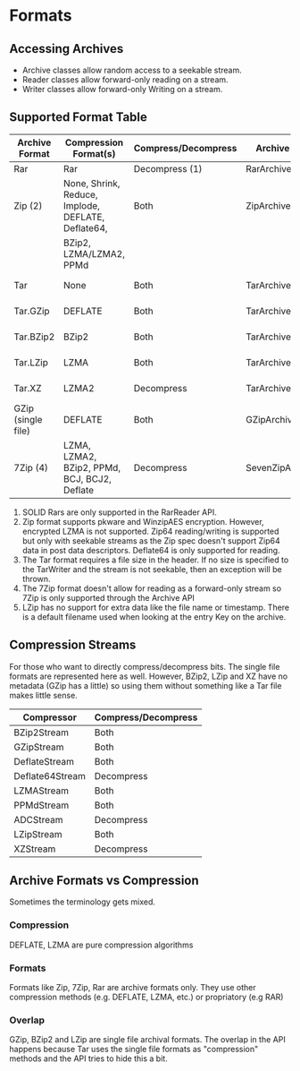 # Formats

## Accessing Archives

* Archive classes allow random access to a seekable stream.
* Reader classes allow forward-only reading on a stream.
* Writer classes allow forward-only Writing on a stream.

## Supported Format Table

| Archive Format         | Compression Format(s)                             | Compress/Decompress | Archive API     | Reader API | Writer API    |
| ---------------------- | ------------------------------------------------- | ------------------- | --------------- | ---------- | ------------- |
| Rar                    | Rar                                               | Decompress (1)      | RarArchive      | RarReader  | N/A           |
| Zip (2)                | None, Shrink, Reduce, Implode, DEFLATE, Deflate64,| Both                | ZipArchive      | ZipReader  | ZipWriter     | 
|                        | BZip2, LZMA/LZMA2, PPMd                           |                     |                 |            |               |  
| Tar                    | None                                              | Both                | TarArchive      | TarReader  | TarWriter (3) |
| Tar.GZip               | DEFLATE                                           | Both                | TarArchive      | TarReader  | TarWriter (3) |
| Tar.BZip2              | BZip2                                             | Both                | TarArchive      | TarReader  | TarWriter (3) |
| Tar.LZip               | LZMA                                              | Both                | TarArchive      | TarReader  | TarWriter (3) |
| Tar.XZ                 | LZMA2                                             | Decompress          | TarArchive      | TarReader  | TarWriter (3) |
| GZip (single file)     | DEFLATE                                           | Both                | GZipArchive     | GZipReader | GZipWriter    |
| 7Zip (4)               | LZMA, LZMA2, BZip2, PPMd, BCJ, BCJ2, Deflate      | Decompress          | SevenZipArchive | N/A        | N/A           |

1. SOLID Rars are only supported in the RarReader API.
2. Zip format supports pkware and WinzipAES encryption. However, encrypted LZMA is not supported. Zip64 reading/writing is supported but only with seekable streams as the Zip spec doesn't support Zip64 data in post data descriptors. Deflate64 is only supported for reading.
3. The Tar format requires a file size in the header. If no size is specified to the TarWriter and the stream is not seekable, then an exception will be thrown.
4. The 7Zip format doesn't allow for reading as a forward-only stream so 7Zip is only supported through the Archive API
5. LZip has no support for extra data like the file name or timestamp. There is a default filename used when looking at the entry Key on the archive.

## Compression Streams

For those who want to directly compress/decompress bits. The single file formats are represented here as well. However, BZip2, LZip and XZ have no metadata (GZip has a little) so using them without something like a Tar file makes little sense.

| Compressor      | Compress/Decompress |
| --------------- | ------------------- |
| BZip2Stream     | Both                |
| GZipStream      | Both                |
| DeflateStream   | Both                |
| Deflate64Stream | Decompress          |
| LZMAStream      | Both                |
| PPMdStream      | Both                |
| ADCStream       | Decompress          |
| LZipStream      | Both                |
| XZStream        | Decompress          |

## Archive Formats vs Compression

Sometimes the terminology gets mixed.

### Compression

DEFLATE, LZMA are pure compression algorithms

### Formats

Formats like Zip, 7Zip, Rar are archive formats only. They use other compression methods (e.g. DEFLATE, LZMA, etc.) or propriatory (e.g RAR)

### Overlap

GZip, BZip2 and LZip are single file archival formats. The overlap in the API happens because Tar uses the single file formats as "compression" methods and the API tries to hide this a bit.

